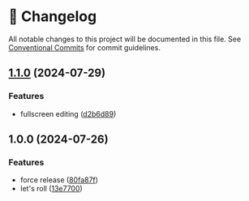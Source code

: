 <!-- markdownlint-disable --><!-- textlint-disable -->

# 📓 Changelog

All notable changes to this project will be documented in this file. See
[Conventional Commits](https://conventionalcommits.org) for commit guidelines.

## [1.1.0](https://github.com/SimeonGriggs/sanity-plugin-tldraw/compare/v1.0.0...v1.1.0) (2024-07-29)

### Features

- fullscreen editing ([d2b6d89](https://github.com/SimeonGriggs/sanity-plugin-tldraw/commit/d2b6d8939ade1cbac43bf57fa625387268450258))

## 1.0.0 (2024-07-26)

### Features

- force release ([80fa87f](https://github.com/SimeonGriggs/sanity-plugin-tldraw/commit/80fa87fecc08c303761d16587c500fc88b2aa723))
- let's roll ([13e7700](https://github.com/SimeonGriggs/sanity-plugin-tldraw/commit/13e7700b4b4d007b1d28c20a38d48af6a1f0c09c))
